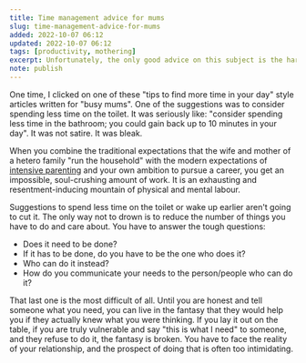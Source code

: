```yaml
---
title: Time management advice for mums
slug: time-management-advice-for-mums
added: 2022-10-07 06:12
updated: 2022-10-07 06:12
tags: [productivity, mothering]
excerpt: Unfortunately, the only good advice on this subject is the hardest to follow.
note: publish
---
```


One time, I clicked on one of these "tips to find more time in your day" style articles written for "busy mums". One of the suggestions was to consider spending less time on the toilet. It was seriously like: "consider spending less time in the bathroom; you could gain back up to 10 minutes in your day". It was not satire. It was bleak.

When you combine the traditional expectations that the wife and mother of a hetero family "run the household" with the modern expectations of [intensive parenting](https://www.theatlantic.com/family/archive/2019/01/intensive-helicopter-parenting-inequality/580528/) and your own ambition to pursue a career, you get an impossible, soul-crushing amount of work. It is an exhausting and resentment-inducing mountain of physical and mental labour.

Suggestions to spend less time on the toilet or wake up earlier aren't going to cut it. The only way not to drown is to reduce the number of things you have to do and care about. You have to answer the tough questions:

- Does it need to be done?
- If it has to be done, do you have to be the one who does it?
- Who can do it instead?
- How do you communicate your needs to the person/people who can do it?

That last one is the most difficult of all. Until you are honest and tell someone what you need, you can live in the fantasy that they would help you if they actually knew what you were thinking. If you lay it out on the table, if you are truly vulnerable and say "this is what I need" to someone, and they refuse to do it, the fantasy is broken. You have to face the reality of your relationship, and the prospect of doing that is often too intimidating.
